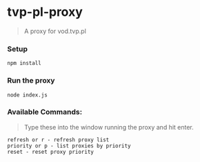 # tvp-pl-proxy
> A proxy for vod.tvp.pl

### Setup

```
npm install
```

### Run the proxy

```
node index.js
```

### Available Commands: 
>  Type these into the window running the proxy and hit enter.

```
refresh or r - refresh proxy list 
priority or p - list proxies by priority 
reset - reset proxy priority
```